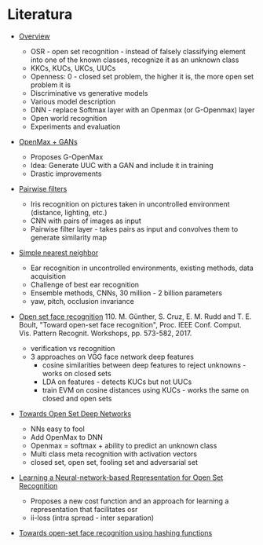 # Literatura

- [Overview](https://ieeexplore.ieee.org/abstract/document/9040673?casa_token=YlNN2WodQzMAAAAA:pKwX_hu-PEJF9QNEzM79EVxAuKSzSWJiH_QIdi_b75wtEwAH0fKM5k3IL_jTUDptEm5Ycm0zo76c)
  - OSR - open set recognition - instead of falsely classifying element into one of the known classes, recognize it as an unknown class 
  - KKCs, KUCs, UKCs, UUCs
  - Openness: 0 - closed set problem, the higher it is, the more open set problem it is
  - Discriminative vs generative models
  - Various model description
  - DNN - replace Softmax layer with an Openmax (or G-Openmax) layer
  - Open world recognition
  - Experiments and evaluation

- [OpenMax + GANs](https://arxiv.org/abs/1707.07418)
  - Proposes G-OpenMax
  - Idea: Generate UUC with a GAN and include it in training
  - Drastic improvements

- [Pairwise filters](https://www.sciencedirect.com/science/article/abs/pii/S016786551500327X)
  - Iris recognition on pictures taken in uncontrolled environment (distance, lighting, etc.)
  - CNN with pairs of images as input 
  - Pairwise filter layer - takes pairs as input and convolves them to generate similarity map

- [Simple nearest neighbor](http://ears.fri.uni-lj.si/papers/uerc19arxiv_with_appendix.pdf)
  - Ear recognition in uncontrolled environments, existing methods, data acquisition
  - Challenge of best ear recognition
  - Ensemble methods, CNNs, 30 million - 2 billion parameters
  - yaw, pitch, occlusion invariance 

- [Open set face recognition](https://openaccess.thecvf.com/content_cvpr_2017_workshops/w6/papers/Gunther_Toward_Open-Set_Face_CVPR_2017_paper.pdf) 110. M. Günther, S. Cruz, E. M. Rudd and T. E. Boult, "Toward open-set face recognition", Proc. IEEE Conf. Comput. Vis. Pattern Recognit. Workshops, pp. 573-582, 2017.
  - verification vs recognition
  - 3 approaches on VGG face network deep features
    - cosine similarities between deep features to reject unknowns - works on closed sets
    - LDA on features - detects KUCs but not UUCs
    - train EVM on cosine distances using KUCs - works the same on closed and open sets 

- [Towards Open Set Deep Networks](https://www.cv-foundation.org/openaccess/content_cvpr_2016/papers/Bendale_Towards_Open_Set_CVPR_2016_paper.pdf)
  - NNs easy to fool
  - Add OpenMax to DNN
  - Openmax = softmax + ability to predict an unknown class
  - Multi class meta recognition with activation vectors
  - closed set, open set, fooling set and adversarial set

- [Learning a Neural-network-based Representation for Open Set Recognition](https://epubs.siam.org/doi/abs/10.1137/1.9781611976236.18)
  - Proposes a new cost function and an approach for learning a representation that facilitates osr
  - ii-loss (intra spread - inter separation)

- [Towards open-set face recognition using hashing functions](https://ieeexplore.ieee.org/abstract/document/8272751)
